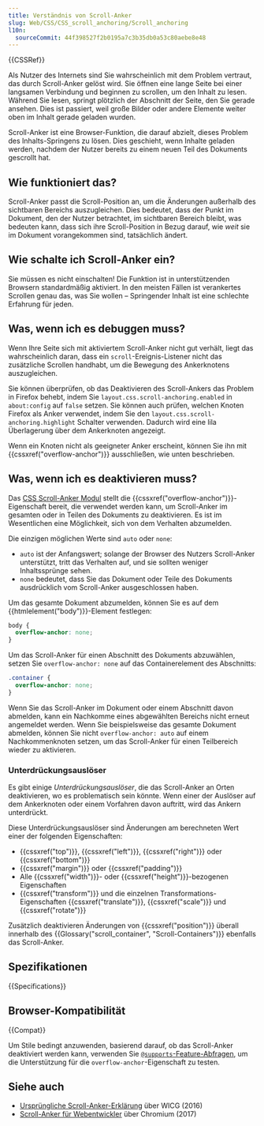 ```yaml
---
title: Verständnis von Scroll-Anker
slug: Web/CSS/CSS_scroll_anchoring/Scroll_anchoring
l10n:
  sourceCommit: 44f398527f2b0195a7c3b35db0a53c80aebe8e48
---
```


{{CSSRef}}

Als Nutzer des Internets sind Sie wahrscheinlich mit dem Problem vertraut, das durch Scroll-Anker gelöst wird. Sie öffnen eine lange Seite bei einer langsamen Verbindung und beginnen zu scrollen, um den Inhalt zu lesen. Während Sie lesen, springt plötzlich der Abschnitt der Seite, den Sie gerade ansehen. Dies ist passiert, weil große Bilder oder andere Elemente weiter oben im Inhalt gerade geladen wurden.

Scroll-Anker ist eine Browser-Funktion, die darauf abzielt, dieses Problem des Inhalts-Springens zu lösen. Dies geschieht, wenn Inhalte geladen werden, nachdem der Nutzer bereits zu einem neuen Teil des Dokuments gescrollt hat.

## Wie funktioniert das?

Scroll-Anker passt die Scroll-Position an, um die Änderungen außerhalb des sichtbaren Bereichs auszugleichen. Dies bedeutet, dass der Punkt im Dokument, den der Nutzer betrachtet, im sichtbaren Bereich bleibt, was bedeuten kann, dass sich ihre Scroll-Position in Bezug darauf, wie _weit_ sie im Dokument vorangekommen sind, tatsächlich ändert.

## Wie schalte ich Scroll-Anker ein?

Sie müssen es nicht einschalten! Die Funktion ist in unterstützenden Browsern standardmäßig aktiviert. In den meisten Fällen ist verankertes Scrollen genau das, was Sie wollen – Springender Inhalt ist eine schlechte Erfahrung für jeden.

## Was, wenn ich es debuggen muss?

Wenn Ihre Seite sich mit aktiviertem Scroll-Anker nicht gut verhält, liegt das wahrscheinlich daran, dass ein `scroll`-Ereignis-Listener nicht das zusätzliche Scrollen handhabt, um die Bewegung des Ankerknotens auszugleichen.

Sie können überprüfen, ob das Deaktivieren des Scroll-Ankers das Problem in Firefox behebt, indem Sie `layout.css.scroll-anchoring.enabled` in `about:config` auf `false` setzen. Sie können auch prüfen, welchen Knoten Firefox als Anker verwendet, indem Sie den `layout.css.scroll-anchoring.highlight` Schalter verwenden. Dadurch wird eine lila Überlagerung über dem Ankerknoten angezeigt.

Wenn ein Knoten nicht als geeigneter Anker erscheint, können Sie ihn mit {{cssxref("overflow-anchor")}} ausschließen, wie unten beschrieben.

## Was, wenn ich es deaktivieren muss?

Das [CSS Scroll-Anker Modul](/de/docs/Web/CSS/CSS_scroll_anchoring) stellt die {{cssxref("overflow-anchor")}}-Eigenschaft bereit, die verwendet werden kann, um Scroll-Anker im gesamten oder in Teilen des Dokuments zu deaktivieren. Es ist im Wesentlichen eine Möglichkeit, sich von dem Verhalten abzumelden.

Die einzigen möglichen Werte sind `auto` oder `none`:

- `auto` ist der Anfangswert; solange der Browser des Nutzers Scroll-Anker unterstützt, tritt das Verhalten auf, und sie sollten weniger Inhaltssprünge sehen.
- `none` bedeutet, dass Sie das Dokument oder Teile des Dokuments ausdrücklich vom Scroll-Anker ausgeschlossen haben.

Um das gesamte Dokument abzumelden, können Sie es auf dem {{htmlelement("body")}}-Element festlegen:

```css
body {
  overflow-anchor: none;
}
```

Um das Scroll-Anker für einen Abschnitt des Dokuments abzuwählen, setzen Sie `overflow-anchor: none` auf das Containerelement des Abschnitts:

```css
.container {
  overflow-anchor: none;
}
```

Wenn Sie das Scroll-Anker im Dokument oder einem Abschnitt davon abmelden, kann ein Nachkomme eines abgewählten Bereichs nicht erneut angemeldet werden. Wenn Sie beispielsweise das gesamte Dokument abmelden, können Sie nicht `overflow-anchor: auto` auf einem Nachkommenknoten setzen, um das Scroll-Anker für einen Teilbereich wieder zu aktivieren.

### Unterdrückungsauslöser

Es gibt einige _Unterdrückungsauslöser_, die das Scroll-Anker an Orten deaktivieren, wo es problematisch sein könnte. Wenn einer der Auslöser auf dem Ankerknoten oder einem Vorfahren davon auftritt, wird das Ankern unterdrückt.

Diese Unterdrückungsauslöser sind Änderungen am berechneten Wert einer der folgenden Eigenschaften:

- {{cssxref("top")}}, {{cssxref("left")}}, {{cssxref("right")}} oder {{cssxref("bottom")}}
- {{cssxref("margin")}} oder {{cssxref("padding")}}
- Alle {{cssxref("width")}}- oder {{cssxref("height")}}-bezogenen Eigenschaften
- {{cssxref("transform")}} und die einzelnen Transformations-Eigenschaften {{cssxref("translate")}}, {{cssxref("scale")}} und {{cssxref("rotate")}}

Zusätzlich deaktivieren Änderungen von {{cssxref("position")}} überall innerhalb des {{Glossary("scroll_container", "Scroll-Containers")}} ebenfalls das Scroll-Anker.

## Spezifikationen

{{Specifications}}

## Browser-Kompatibilität

{{Compat}}

Um Stile bedingt anzuwenden, basierend darauf, ob das Scroll-Anker deaktiviert werden kann, verwenden Sie [`@supports`-Feature-Abfragen](/de/docs/Web/CSS/@supports), um die Unterstützung für die `overflow-anchor`-Eigenschaft zu testen.

## Siehe auch

- [Ursprüngliche Scroll-Anker-Erklärung](https://github.com/WICG/ScrollAnchoring/blob/master/explainer.md) über WICG (2016)
- [Scroll-Anker für Webentwickler](https://blog.chromium.org/2017/04/scroll-anchoring-for-web-developers.html) über Chromium (2017)
